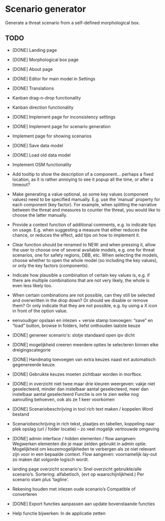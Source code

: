 # Scenario generator

Generate a threat scenario from a self-defined morphological box.

## TODO

- [DONE] Landing page
- [DONE] Morphological box page
- [DONE] About page
- [DONE] Editor for main model in Settings
- [DONE] Translations
- Kanban drag-n-drop functionality
- Kanban direction functionality
- [DONE] Implement page for inconsistency settings
- [DONE] Implement page for scenario generation
- Implement page for showing scenarios
- [DONE] Save data model
- [DONE] Load old data model
- Implement OSM functionality
- Add tooltip to show the description of a component... perhaps a fixed location, as it is rather annoying to see it popup all the time, or after a timeout?
- Make generating a value optional, so some key values (component values) need to be specified manually. E.g. use the 'manual' property for each component (key factor). For example, when splitting the narrative between the threat and measures to counter the threat, you would like to choose the latter manually.
- Provide a context function of additional comments, e.g. to indicate tips on usage. E.g. when suggesting a measure that either reduces the chance, or reduces the effect, add tips on how to implement it.
- Clear function should be renamed to NEW: and when pressing it, allow the user to choose one of several available models, e.g. one for threat scenarios, one for safety regions, DBB, etc. When selecting the models, choose whether to open the whole model (so including the key values), or only the key factors (components).
- Indicate how plausible a combination of certain key values is, e.g. if there are multiple combinations that are not very likely, the whole is even less likely too.
- When certain combinations are not possible, can they still be selected and overwritten in the drop down? Or should we disable or remove them? Or only indicate that they are not possible, e.g. by using a X icon in front of the option value.

- eenvoudiger opslaan en inlezen + versie stamp toevoegen: “save” en “load” button, browse in folders, liefst onthouden laatste keuze
- [DONE] genereer scenario's: slotje standaard open ipv dicht
- [DONE] mogelijkheid creeren meerdere opties te selecteren binnen elke dreigingscategorie
- [DONE] Handmatig toevoegen van extra keuzes naast evt automatisch gegenereerde keuze.
- [DONE] Gebruikte keuzes moeten zichtbaar worden in morfbox.
- [DONE] in overzicht niet twee maar drie kleuren weergeven: vakje niet geselecteerd, minder dan instelbaar aantal geselecteerd, meer dan instelbaar aantal geselecteerd	Functie is om te zien welke nog aanvulling behoeven, ook als ze 1 keer voorkomen
- [DONE] Scenariobeschrijving in tool rich text maken / koppelen Word bestand
- Scenariobeschrijving in rich tekst, plaatjes en tabellen, koppeling naar plek opslag (url / folder locatie) – zo veel mogelijk vertrouwde omgeving
- [DONE] admin interface / hidden elementen / flow aangeven: Wegwerken elementen die je maar zelden gebruikt in admin optie. Mogelijkheid om keuzemogelijkheden te verbergen als ze niet relevant zijn voor in een bepaalde context. Flow aangeven: voornamelijk lay-out zo maken dat volgorde logisch wordt.
- landing page overzicht scenario's: Snel overzicht gebruikte/alle scenario’s. Sortering: alfabetisch, (evt op waarschijnlijkheid.) Per scenario stam plus ‘tagline’.
- Rekening houden met inlezen oude scenario’s	Compatible of converteren
- [DONE] Export functies aanpassen aan update bovenstaande functies
- Help functie bijwerken: In de applicatie zetten
